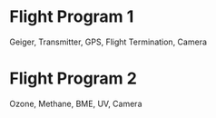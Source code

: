 # Flight Program 1

Geiger, Transmitter, GPS, Flight Termination, Camera


# Flight Program 2

Ozone, Methane, BME, UV, Camera